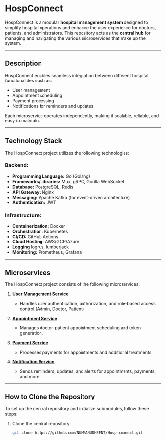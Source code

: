 # HospConnect

HospConnect is a modular **hospital management system** designed to simplify hospital operations and enhance the user experience for doctors, patients, and administrators. This repository acts as the **central hub** for managing and navigating the various microservices that make up the system.

---

## **Description**

HospConnect enables seamless integration between different hospital functionalities such as:
- User management
- Appointment scheduling
- Payment processing
- Notifications for reminders and updates

Each microservice operates independently, making it scalable, reliable, and easy to maintain.

---

## **Technology Stack**

The HospConnect project utilizes the following technologies:

### Backend:
- **Programming Language:** Go (Golang)
- **Frameworks/Libraries:** Mux, gRPC, Gorilla WebSocket
- **Database:** PostgreSQL, Redis
- **API Gateway:** Nginx
- **Messaging:** Apache Kafka (for event-driven architecture)
- **Authentication:** JWT

### Infrastructure:
- **Containerization:** Docker
- **Orchestration:** Kubernetes
- **CI/CD:** GitHub Actions
- **Cloud Hosting:** AWS/GCP/Azure
- **Logging** logrus, lumberjack
- **Monitoring:** Prometheus, Grafana

---

## **Microservices**

The HospConnect project consists of the following microservices:

1. **[User Management Service](https://github.com/NUHMANUDHEENT/hosp-connect-api-gateway.git)**
   - Handles user authentication, authorization, and role-based access control.(Admin, Doctor, Patient)

2. **[Appointment Service](https://github.com/NUHMANUDHEENT/hosp-connect-appointment-service.git)**
   - Manages doctor-patient appointment scheduling and token generation.

3. **[Payment Service](https://github.com/NUHMANUDHEENT/hosp-connect-payment-service.git)**
   - Processes payments for appointments and additional treatments.

4. **[Notification Service](./notification)**
   - Sends reminders, updates, and alerts for appointments, payments, and more.

---

## **How to Clone the Repository**

To set up the central repository and initialize submodules, follow these steps:

1. Clone the central repository:
   ```bash
   git clone https://github.com/NUHMANUDHEENT/Hosp-connect.git
